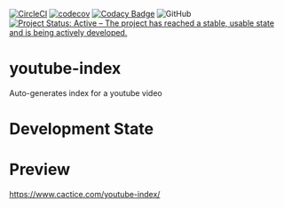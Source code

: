 [![CircleCI](https://circleci.com/gh/Cactice/youtube-index.svg?style=shield)](https://circleci.com/gh/Cactice/youtube-index)
[![codecov](https://codecov.io/gh/Cactice/youtube-index/branch/master/graph/badge.svg)](https://codecov.io/gh/Cactice/youtube-index)
[![Codacy Badge](https://api.codacy.com/project/badge/Grade/1733318fe60b492798b426cbc753ab6b)](https://www.codacy.com/app/Cactice/youtube-index?utm_source=github.com&amp;utm_medium=referral&amp;utm_content=Cactice/youtube-index&amp;utm_campaign=Badge_Grade)
![GitHub](https://img.shields.io/github/license/mashape/apistatus.svg)
[![Project Status: Active – The project has reached a stable, usable state and is being actively developed.](https://www.repostatus.org/badges/latest/active.svg)](https://www.repostatus.org/#active)

# youtube-index
Auto-generates index for a youtube video

# Development State


# Preview
https://www.cactice.com/youtube-index/
